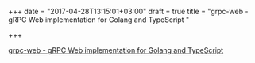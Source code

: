 +++
date = "2017-04-28T13:15:01+03:00"
draft = true
title = "grpc-web - gRPC Web implementation for Golang and TypeScript "

+++

<p><a href="https://t.co/vitimpUZNx">grpc-web - gRPC Web implementation for Golang and TypeScript </a></p>